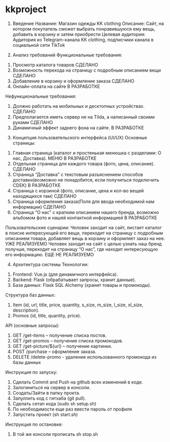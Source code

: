 # kkproject


1. Введение
Название: Магазин одежды KK clothing
Описание: Сайт, на котором покупатель сможет выбрать понравившуюся ему вещь, добавить в корзину и затем приобрести
Целевая аудитория: Аудитория из Telegram-канала KK clothing, подписчики канала в социальной сети TikTok


2. Анализ требований
Функциональные требования:
1) Просмотр каталога товаров СДЕЛАНО
2) Возможность перехода на страницу с подробным описанием вещи СДЕЛАНО
3) Добавление в корзину и оформление заказа СДЕЛАНО
4) Онлайн-оплата на сайте В РАЗРАБОТКЕ

Нефункциональные требования:
1) Должно работать на мобильных и десктопных устройствах. СДЕЛАНО
2) Предполагается иметь сервер не на Tilda, а написанный своими руками СДЕЛАНО
3) Динамичный эффект заднего фона на сайте. В РАЗРАБОТКЕ


3. Концепция пользовательского интерфейса (UI/UX)
Основные страницы:
1) Главная страница (каталог и простенькая менюшка с разделами: О нас, Доставка). МЕНЮ В РАЗРАБОТКЕ
2) Отдельная страница для каждого товара (фото, цена, описание). СДЕЛАНО
3) Страница “Доставка” с текстовым разъяснением способов доставки(возможно не понадобится, если получиться подключить CDEK) В РАЗРАБОТКЕ
4) Страница с корзиной (фото, описание, цена и кол-во вещей находящихся там) СДЕЛАНО
5) Страница оформления заказа(Поля для ввода необходимой нам информации) СДЕЛАНО
6) Страница “О нас” с кратким описанием нашего бренда, возможно альбомом фото и нашей контактной информацией В РАЗРАБОТКЕ

Пользовательские сценарии:
Человек заходит на сайт, листает каталог в поиске интересующей его вещи, переходит на страницу с подробным описанием товара, добавляет вещь в корзину и оформляет заказ на нее. УЖЕ РЕАЛИЗУЕМО
Человек заходит на сайт с целью узнать наш бренд получше, переходит на страницу “О нас”, где находит интересующую его информацию. ЕЩЕ НЕ РЕАЛИЗУЕМО


4. Архитектура системы
Технологии:
1) Frontend: Vue.js (для динамичного интерфейса).
2) Backend: Flask (обрабатывает запросы, хранит данные).
3) База данных: Flask SQL Alchemy (хранит товары и промокоды).

Структура баз данных:
1) Item (id, url, title, price, quantity, s_size, m_size, l_size, xl_size, description).
2) Promos (id, title, quantity, price).

API (основные запросы):
1) GET /get-items – получение списка постов.
2) GET /get-promos – получение списка промокодов.
3) GET /get-picture/${url} – получение картинки.
4) POST /purchase – оформление заказа.
5) DELETE /delete-promo - удаление использованного промокода из базы данных


Инструкция по запуску:
1) Сделать Сommit and Push на github всех изменений в коде.
2) Залогиниться на сервер в консоли.
3) Создать/Зайти в папку прокта.
4) Запуллить код с гитхаба (git pull).
5) Сделать сетап кода (sudo sh setup.sh)
6) По необходимости еще раз ввести пароль от профиля
7) Запустить проект (sh start.sh)

Инструкция по остановке:
1) В той же консоли прописать sh stop.sh


